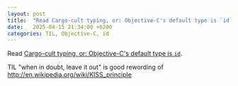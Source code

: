 ```yaml
---
layout: post
title:  "Read Cargo-cult typing, or: Objective-C's default type is `id`"
date:   2025-04-15 21:34:00 +0200
categories: TIL, Objective-C, id
---
```

Read [Cargo-cult typing, or: Objective-C's default type is `id`](https://blog.metaobject.com/2014/03/cargo-cult-typing-or-objective-c.html).

TIL "when in doubt, leave it out" is good rewording of http://en.wikipedia.org/wiki/KISS_principle
